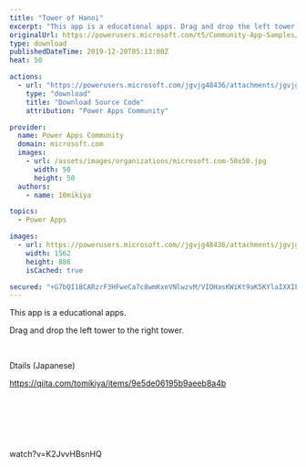 ```yaml
---
title: "Tower of Hanoi"
excerpt: "This app is a educational apps. Drag and drop the left tower to the right tower. Dtails (Japanese)"
originalUrl: https://powerusers.microsoft.com/t5/Community-App-Samples/Tower-of-Hanoi/td-p/431514
type: download
publishedDateTime: 2019-12-20T05:13:00Z
heat: 50

actions:
  - url: "https://powerusers.microsoft.com/jgvjg48436/attachments/jgvjg48436/AppFeedbackGallery/364/2/Tower%20of%20Hanoi.msapp"
    type: "download"
    title: "Download Source Code"
    attribution: "Power Apps Community"

provider:
  name: Power Apps Community
  domain: microsoft.com
  images:
    - url: /assets/images/organizations/microsoft.com-50x50.jpg
      width: 50
      height: 50
  authors:
    - name: 10mikiya

topics:
  - Power Apps

images:
  - url: https://powerusers.microsoft.com//jgvjg48436/attachments/jgvjg48436/AppFeedbackGallery/364/1/TowerOfHanoi.png
    width: 1562
    height: 886
    isCached: true

secured: "+G7bQI1BCARzrF3HFweCa7c8wmKxeVNlwzvM/VIOHasKWiKt9aK5KYlaIXXIFVn5dNlbgmBMNXyBtw1S9HJlPvMKADuK+gzTyFBnS8DpP4iZ67bMqqtOxhi/mYQjSC6nWO9Jpftd1y5hZ/+OtPLvUnIBnjds+esTJnn4xLNLCuk9WPYhRReBKcbcfFODBaBXXuL00lPta2GndVhdt1i6IsTadzh2mfK6UNq0e4nGAAYTTljhq6/a+M1DgPzZsedChN8hqvxU9tnxhqnYxIesNbfLFf4FyPjMbJEvhWv7eMOgf1UykhJjKWfkNtLn+f9buCs93Dnf0LNYoUSbhNLHW+wiSCNU4Wm34fSrEsxjhYpyIw212w+Lhq4SFVxlTmGu2vGFfZME4Lo8UbNXzty0Jc9a0Mh9a/TyDHJYMz8lG3pziXhN1tFtzV2icHjTtIqW;H729JvAXvYapGOjtJ9X6SQ=="
---
```

<p><span>This app is a educational apps.</span></p><p><span>Drag and drop the left tower to the right tower.</span></p><p>&nbsp;</p><p>Dtails (Japanese)</p><p><a href="https://qiita.com/tomikiya/items/9e5de06195b9aeeb8a4b" target="_blank" rel="nofollow noopener noreferrer">https://qiita.com/tomikiya/items/9e5de06195b9aeeb8a4b</a></p><p>&nbsp;</p><p>&nbsp;</p><p>&nbsp;</p><p><span class="videoUrl">watch?v=K2JvvHBsnHQ</span></p>

